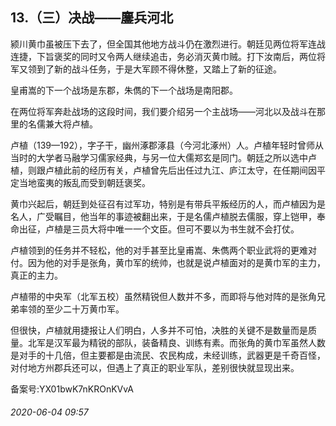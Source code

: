 ## 13.（三）决战——鏖兵河北
颍川黄巾虽被压下去了，但全国其他地方战斗仍在激烈进行。朝廷见两位将军连战连捷，下旨褒奖的同时又令两人继续追击，务必消灭黄巾贼。打下汝南后，两位将军又领到了新的战斗任务，于是大军顾不得休整，又踏上了新的征途。



皇甫嵩的下一个战场是东郡，朱儁的下一个战场是南阳郡。



在两位将军奔赴战场的这段时间，我们要介绍另一个主战场——河北以及战斗在那里的名儒兼大将卢植。



卢植（139—192），字子干，幽州涿郡涿县（今河北涿州）人。卢植年轻时曾师从当时的大学者马融学习儒家经典，与另一位大儒郑玄是同门。朝廷之所以选中卢植，则跟卢植此前的经历有关，卢植曾先后出任过九江、庐江太守，在任期间因平定当地蛮夷的叛乱而受到朝廷褒奖。



黄巾兴起后，朝廷到处征召有过军功，特别是有带兵平叛经历的人，而卢植因为是名人，广受瞩目，他当年的事迹被翻出来，于是名儒卢植脱去儒服，穿上铠甲，奉命出征，卢植是三员大将中唯一一个文臣。但可不要以为书生就不会打仗。



卢植领到的任务并不轻松，他的对手甚至比皇甫嵩、朱儁两个职业武将的更难对付。因为他的对手是张角，黄巾军的统帅，也就是说卢植面对的是黄巾军的主力，真正的主力。



卢植带的中央军（北军五校）虽然精锐但人数并不多，而即将与他对阵的是张角兄弟率领的至少二十万黄巾军。



但很快，卢植就用捷报让人们明白，人多并不可怕，决胜的关键不是数量而是质量。北军是汉军最为精锐的部队，装备精良、训练有素。而张角的黄巾军虽然人数是对手的十几倍，但主要都是由流民、农民构成，未经训练，武器更是千奇百怪，对付地方州郡兵还可以，但遇上了真正的职业军队，差别很快就显现出来。



备案号:YX01bwK7nKROnKVvA


###### 2020-06-04 09:57
